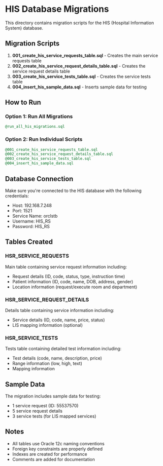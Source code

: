 # HIS Database Migrations

This directory contains migration scripts for the HIS (Hospital Information System) database.

## Migration Scripts

1. **001_create_his_service_requests_table.sql** - Creates the main service requests table
2. **002_create_his_service_request_details_table.sql** - Creates the service request details table
3. **003_create_his_service_tests_table.sql** - Creates the service tests table
4. **004_insert_his_sample_data.sql** - Inserts sample data for testing

## How to Run

### Option 1: Run All Migrations
```sql
@run_all_his_migrations.sql
```

### Option 2: Run Individual Scripts
```sql
@001_create_his_service_requests_table.sql
@002_create_his_service_request_details_table.sql
@003_create_his_service_tests_table.sql
@004_insert_his_sample_data.sql
```

## Database Connection

Make sure you're connected to the HIS database with the following credentials:
- Host: 192.168.7.248
- Port: 1521
- Service Name: orclstb
- Username: HIS_RS
- Password: HIS_RS

## Tables Created

### HSR_SERVICE_REQUESTS
Main table containing service request information including:
- Request details (ID, code, status, type, instruction time)
- Patient information (ID, code, name, DOB, address, gender)
- Location information (request/execute room and department)

### HSR_SERVICE_REQUEST_DETAILS
Details table containing service information including:
- Service details (ID, code, name, price, status)
- LIS mapping information (optional)

### HSR_SERVICE_TESTS
Tests table containing detailed test information including:
- Test details (code, name, description, price)
- Range information (low, high, text)
- Mapping information

## Sample Data

The migration includes sample data for testing:
- 1 service request (ID: 55537570)
- 5 service request details
- 3 service tests (for LIS mapped services)

## Notes

- All tables use Oracle 12c naming conventions
- Foreign key constraints are properly defined
- Indexes are created for performance
- Comments are added for documentation
